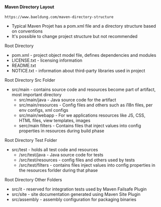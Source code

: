 #### Maven Directory Layout

    https://www.baeldung.com/maven-directory-structure

- Typical Maven Projet has a pom.xml file and a directory structure based on conventions
- It's possible to change project structure but not recommended

Root Directory
- pom.xml - project object model file, defines dependencies and modules
- LICENSE.txt - licensing information
- README.txt
- NOTICE.txt - information about third-party libraries used in project

Root Directory Src Folder
- src/main - contains source code and resources become part of artifact, most important directory
    - src/main/java - Java source code for the artifact
    - src/main/resources - Config files and others such as i18n files, per env configs, xml configs
    - src/main/webapp - For we applications resources like JS, CSS, HTML files, view templates, images
    - serc/main filters - Contains files that inject values into config properties in resources during build phase

Root Directory Test Folder
- src/test - holds all test code and resources
    - /src/test/java - Java source code for tests
    - /src/test/resources - config files and others used by tests
    - /src/test/filters - contains files inject values into config properties in the resources forlder during that phase

Root Directory Other Folders
- src/it - reserved for integration tests used by Maven Failsafe Plugin
- src/site - site documentation generated using Maven Site Plugin
- src/assembly - assembly configuration for packaging binaries